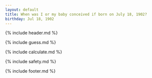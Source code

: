 ```yaml
---
layout: default
title: When was I or my baby conceived if born on July 18, 1902?
birthday: Jul 18, 1902
---
```


{% include header.md %}

{% include guess.md %}

{% include calculate.md %}

{% include safety.md %}

{% include footer.md %}




